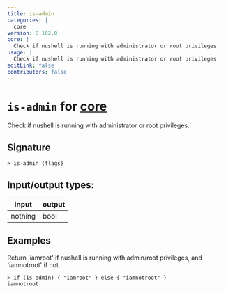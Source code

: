 ```yaml
---
title: is-admin
categories: |
  core
version: 0.102.0
core: |
  Check if nushell is running with administrator or root privileges.
usage: |
  Check if nushell is running with administrator or root privileges.
editLink: false
contributors: false
---
```

<!-- This file is automatically generated. Please edit the command in https://github.com/nushell/nushell instead. -->

# `is-admin` for [core](/commands/categories/core.md)

<div class='command-title'>Check if nushell is running with administrator or root privileges.</div>

## Signature

```> is-admin {flags} ```


## Input/output types:

| input   | output |
| ------- | ------ |
| nothing | bool   |

## Examples

Return 'iamroot' if nushell is running with admin/root privileges, and 'iamnotroot' if not.
```nu
> if (is-admin) { "iamroot" } else { "iamnotroot" }
iamnotroot
```
